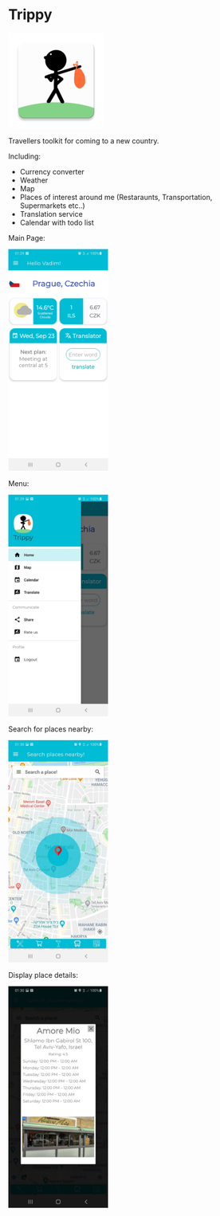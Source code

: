 # Trippy
![alt text](https://github.com/Vadix3/Trippy/blob/master/app/src/main/res/mipmap-xxxhdpi/ic_launcher.png?raw=true)

Travellers toolkit for coming to a new country.

Including:
- Currency converter
- Weather
- Map
- Places of interest around me (Restaraunts, Transportation, Supermarkets etc..)
- Translation service
- Calendar with todo list


Main Page:

<img src="https://github.com/Vadix3/Trippy/blob/master/Main.jpeg" width="200" />

Menu:

<img src="https://github.com/Vadix3/Trippy/blob/master/Menu.jpeg" width="200" />


Search for places nearby:

<img src="https://github.com/Vadix3/Trippy/blob/master/Search.jpeg" width="200" />


Display place details:

<img src="https://github.com/Vadix3/Trippy/blob/master/Place.jpeg" width="200" />

